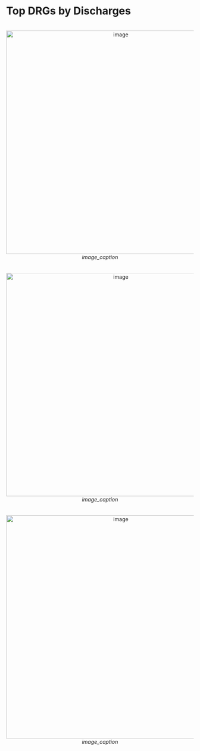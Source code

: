 # Top DRGs by Discharges




<br>
<div style="text-align: center;"><IMG SRC="https://michaelvigoda.com/Dir_Plot_Top_DRGs/Top DRGs SVGs/2011 Top DRGs - by Discharges.svg"  width="600" height="600" ALT="image">
<em>image_caption</em></div>
<br>

<br>
<div style="text-align: center;"><IMG SRC="https://michaelvigoda.com/Dir_Plot_Top_DRGs/Top DRGs SVGs/2012 Top DRGs - by Discharges.svg"  width="600" height="600" ALT="image">
<em>image_caption</em></div>
<br>

<br>
<div style="text-align: center;"><IMG SRC="https://michaelvigoda.com/Dir_Plot_Top_DRGs/Top DRGs SVGs/2013 Top DRGs - by Discharges.svg"  width="600" height="600" ALT="image">
<em>image_caption</em></div>
<br>

